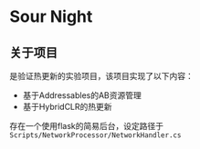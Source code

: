 # Sour Night

## 关于项目

是验证热更新的实验项目，该项目实现了以下内容：
- 基于Addressables的AB资源管理
- 基于HybridCLR的热更新

存在一个使用flask的简易后台，设定路径于 `Scripts/NetworkProcessor/NetworkHandler.cs`

